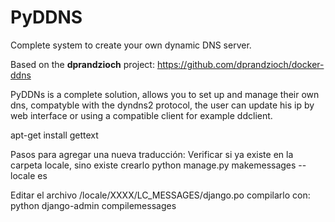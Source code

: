 # PyDDNS
Complete system to create your own dynamic DNS server.

Based on the <b>dprandzioch</b> project: https://github.com/dprandzioch/docker-ddns

PyDDNs is a complete solution, allows you to set up and manage their own dns, compatyble with the dyndns2 protocol, the user can update his ip by web interface or using a compatible client for example ddclient.


apt-get install gettext



Pasos para agregar una nueva traducción:
Verificar si ya existe en la carpeta locale, sino existe crearlo
python manage.py makemessages --locale es

Editar el archivo /locale/XXXX/LC_MESSAGES/django.po
compilarlo con:
python django-admin compilemessages
